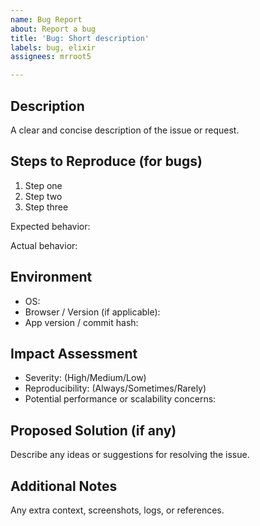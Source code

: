 ```yaml
---
name: Bug Report
about: Report a bug
title: 'Bug: Short description'
labels: bug, elixir
assignees: mrroot5

---
```


## Description

A clear and concise description of the issue or request.

## Steps to Reproduce (for bugs)

1. Step one
2. Step two
3. Step three

Expected behavior:

Actual behavior:

## Environment

- OS:
- Browser / Version (if applicable):
- App version / commit hash:

## Impact Assessment

- Severity: (High/Medium/Low)
- Reproducibility: (Always/Sometimes/Rarely)
- Potential performance or scalability concerns:

## Proposed Solution (if any)

Describe any ideas or suggestions for resolving the issue.

## Additional Notes

Any extra context, screenshots, logs, or references.
